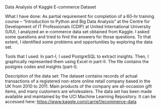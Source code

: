 Data Analysis of Kaggle E-commerce Dataset

What I have done:
As partial requirement for completion of a 60-hr training course –  “Introduction to Python and Big Data Analysis” at the Centre for Development of IT Professionals (CDIP) at United International University (UIU), I analyzed an e-commerce data set obtained from Kaggle. I asked some questions and tried to find the answers for those questions. To that extent, I identified some problems and opportunities by exploring the data set.

Tools that I used:
In part-I, I used PostgreSQL to extract insights. Then, I graphically represented them using Excel in part-II. The file contains the postgres codes and insights (part-I).

Description of the data set:
The dataset contains records of actual transactions of a registered non-store online retail company based in the UK from 2010 
to 2011. Main products of the company are all-occasion gift items, and many customers are wholesalers. The data set has been 
made available and maintained by the UCI Machine Learning Repository. It can be accessed here: https://www.kaggle.com/carrie1/ecommerce-data


